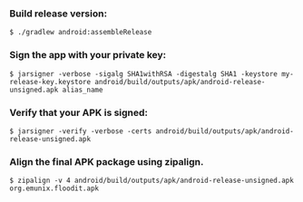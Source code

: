 ### Build release version:

    $ ./gradlew android:assembleRelease

### Sign the app with your private key:

    $ jarsigner -verbose -sigalg SHA1withRSA -digestalg SHA1 -keystore my-release-key.keystore android/build/outputs/apk/android-release-unsigned.apk alias_name

### Verify that your APK is signed:

    $ jarsigner -verify -verbose -certs android/build/outputs/apk/android-release-unsigned.apk

### Align the final APK package using zipalign.

    $ zipalign -v 4 android/build/outputs/apk/android-release-unsigned.apk org.emunix.floodit.apk
